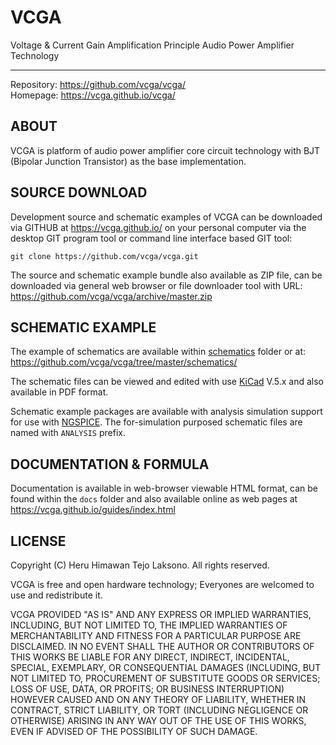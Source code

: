 VCGA
==============

Voltage & Current Gain Amplification Principle Audio Power Amplifier Technology

-----------------------------------------------------------------------

Repository: <https://github.com/vcga/vcga/>  
Homepage: <https://vcga.github.io/vcga/>

ABOUT
-----

VCGA is platform of audio power amplifier core circuit technology with BJT
(Bipolar Junction Transistor) as the base implementation.

SOURCE DOWNLOAD
---------------

Development source and schematic examples of VCGA can be downloaded via GITHUB
at <https://vcga.github.io/> on your personal computer via the desktop GIT
program tool or command line interface based GIT tool:

    git clone https://github.com/vcga/vcga.git

The source and schematic example bundle also available as ZIP file, can be
downloaded via general web browser or file downloader tool with URL:
<https://github.com/vcga/vcga/archive/master.zip>

SCHEMATIC EXAMPLE
-----------------

The example of schematics are available within
[schematics](https://github.com/vcga/vcga/tree/master/schematics)
folder or at:  
<https://github.com/vcga/vcga/tree/master/schematics/>

The schematic files can be viewed and edited with use
[KiCad](http://kicad-pcb.org/) V.5.x and also available in PDF format.

Schematic example packages are available with analysis simulation support for
use with [NGSPICE](http://ngspice.sourceforge.net/).
The for-simulation purposed schematic files are named with `ANALYSIS` prefix.

DOCUMENTATION & FORMULA
-----------------------

Documentation is available in web-browser viewable HTML format, can be found
within the `docs` folder and also available online as web pages at
<https://vcga.github.io/guides/index.html>

LICENSE
-------

Copyright (C) Heru Himawan Tejo Laksono. All rights reserved.  

VCGA is free and open hardware technology; Everyones are welcomed to
use and redistribute it.  

VCGA PROVIDED "AS IS" AND ANY EXPRESS OR IMPLIED WARRANTIES, INCLUDING, BUT NOT
LIMITED TO, THE IMPLIED WARRANTIES OF MERCHANTABILITY AND FITNESS FOR A PARTICULAR
PURPOSE ARE DISCLAIMED. IN NO EVENT SHALL THE AUTHOR OR CONTRIBUTORS OF THIS
WORKS BE LIABLE FOR ANY DIRECT, INDIRECT, INCIDENTAL, SPECIAL, EXEMPLARY, OR
CONSEQUENTIAL DAMAGES (INCLUDING, BUT NOT LIMITED TO, PROCUREMENT OF SUBSTITUTE
GOODS OR SERVICES; LOSS OF USE, DATA, OR PROFITS; OR BUSINESS INTERRUPTION)
HOWEVER CAUSED AND ON ANY THEORY OF LIABILITY, WHETHER IN CONTRACT, STRICT
LIABILITY, OR TORT (INCLUDING NEGLIGENCE OR OTHERWISE) ARISING IN ANY WAY OUT
OF THE USE OF THIS WORKS, EVEN IF ADVISED OF THE POSSIBILITY OF SUCH DAMAGE.